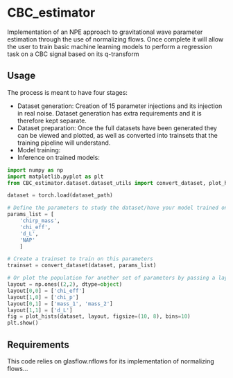 # CBC_estimator

Implementation of an NPE approach to gravitational wave parameter estimation through the use of normalizing flows.
Once complete it will allow the user to train basic machine learning models to perform a regression task on a CBC signal based on its q-transform

## Usage
The process is meant to have four stages:

- Dataset generation: Creation of 15 parameter injections and its injection in real noise. 
Dataset generation has extra requirements and it is therefore kept separate.
- Dataset preparation: Once the full datasets have been generated they can be viewed and plotted, as well as converted into trainsets that the training pipeline will understand.
- Model training:
- Inference on trained models:

```Python
import numpy as np
import matplotlib.pyplot as plt
from CBC_estimator.dataset.dataset_utils import convert_dataset, plot_hists

dataset = torch.load(dataset_path)

# Define the parameters to study the dataset/have your model trained on
params_list = [
    'chirp_mass',
    'chi_eff',
    'd_L',
    'NAP'
    ]

# Create a trainset to train on this parameters
trainset = convert_dataset(dataset, params_list)

# Or plot the population for another set of parameters by passing a layout
layout = np.ones((2,2), dtype=object)
layout[0,0] = ['chi_eff']
layout[1,0] = ['chi_p']
layout[0,1] = ['mass_1', 'mass_2']
layout[1,1] = ['d_L']
fig = plot_hists(dataset, layout, figsize=(10, 8), bins=10)
plt.show()
```
## Requirements
This code relies on glasflow.nflows for its implementation of normalizing flows...